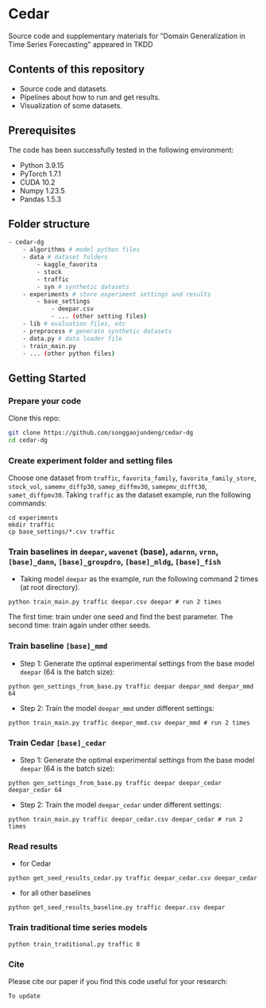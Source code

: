 # Cedar
Source code and supplementary materials for "Domain Generalization in Time Series Forecasting" appeared in TKDD

## Contents of this repository
* Source code and datasets.
* Pipelines about how to run and get results.
* Visualization of some datasets.


## Prerequisites
The code has been successfully tested in the following environment:
* Python 3.9.15
* PyTorch 1.7.1
* CUDA 10.2
* Numpy 1.23.5
* Pandas 1.5.3

## Folder structure
```sh
- cedar-dg
    - algorithms # model python files
	- data # dataset folders
		- kaggle_favorita
		- stock
		- traffic
        - syn # synthetic datasets
	- experiments # store experiment settings and results
        - base_settings 
            - deepar.csv
            - ... (other setting files)
    - lib # evaluation files, etc
    - preprocess # generate synthetic datasets
    - data.py # data loader file
	- train_main.py
    - ... (other python files)
```
## Getting Started
### Prepare your code
Clone this repo:
```bash
git clone https://github.com/songgaojundeng/cedar-dg
cd cedar-dg
```
### Create experiment folder and setting files
Choose one dataset from `traffic`, `favorita_family`, `favorita_family_store`, `stock_vol`, `samemv_diffp30`, `samep_diffmv30`, `samepmv_difft30`, `samet_diffpmv30`. Taking `traffic` as the dataset example, run the following commands:
```
cd experiments
mkdir traffic
cp base_settings/*.csv traffic
```

### Train baselines in `deepar`, `wavenet` (base), `adarnn`, `vrnn`, `[base]_dann`,  `[base]_groupdro`, `[base]_mldg`, `[base]_fish`
* Taking model `deepar` as the example, run the following command 2 times (at root directory). 
```
python train_main.py traffic deepar.csv deepar # run 2 times
```
The first time: train under one seed and find the best parameter. The second time: train again under other seeds.
### Train baseline `[base]_mmd`
* Step 1: Generate the optimal experimental settings from the base model `deepar` (64 is the batch size):
```
python gen_settings_from_base.py traffic deepar deepar_mmd deepar_mmd 64
```
* Step 2: Train the model `deepar_mmd` under different settings:
```
python train_main.py traffic deepar_mmd.csv deepar_mmd # run 2 times
```
### Train Cedar `[base]_cedar`
* Step 1: Generate the optimal experimental settings from the base model  `deepar` (64 is the batch size):
```
python gen_settings_from_base.py traffic deepar deepar_cedar deepar_cedar 64
```
* Step 2: Train the model `deepar_cedar` under different settings:
```
python train_main.py traffic deepar_cedar.csv deepar_cedar # run 2 times
```
### Read results
* for Cedar
```
python get_seed_results_cedar.py traffic deepar_cedar.csv deepar_cedar
```
* for all other baselines
```
python get_seed_results_baseline.py traffic deepar.csv deepar
```

### Train traditional time series models
```
python train_traditional.py traffic 0
```


### Cite
Please cite our paper if you find this code useful for your research:

```
To update
```
